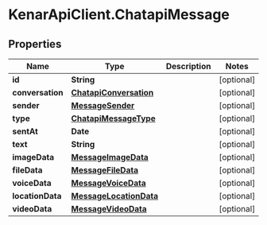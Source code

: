 # KenarApiClient.ChatapiMessage

## Properties

Name | Type | Description | Notes
------------ | ------------- | ------------- | -------------
**id** | **String** |  | [optional] 
**conversation** | [**ChatapiConversation**](ChatapiConversation.md) |  | [optional] 
**sender** | [**MessageSender**](MessageSender.md) |  | [optional] 
**type** | [**ChatapiMessageType**](ChatapiMessageType.md) |  | [optional] 
**sentAt** | **Date** |  | [optional] 
**text** | **String** |  | [optional] 
**imageData** | [**MessageImageData**](MessageImageData.md) |  | [optional] 
**fileData** | [**MessageFileData**](MessageFileData.md) |  | [optional] 
**voiceData** | [**MessageVoiceData**](MessageVoiceData.md) |  | [optional] 
**locationData** | [**MessageLocationData**](MessageLocationData.md) |  | [optional] 
**videoData** | [**MessageVideoData**](MessageVideoData.md) |  | [optional] 


